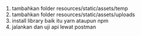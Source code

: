 1. tambahkan folder resources/static/assets/temp
2. tambahkan folder resources/static/assets/uploads
3. install library baik itu yarn ataupun npm
4. jalankan dan uji api lewat postman
